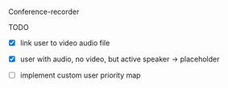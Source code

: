 Conference-recorder

TODO
- [x] link user to video audio file

- [x] user with audio, no video, but active speaker -> placeholder

- [ ] implement custom user priority map 





